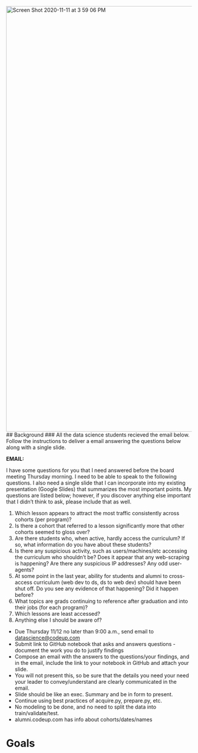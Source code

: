 <img width="1151" alt="Screen Shot 2020-11-11 at 3 59 06 PM" src="https://user-images.githubusercontent.com/62911364/98870336-c95cc200-2438-11eb-8897-35d80e82d53a.png">
## Background
### All the data science students recieved the email below. Follow the instructions to deliver a email answering the questions below along with a single slide.

**EMAIL:**

I have some questions for you that I need answered before the board meeting Thursday morning. I need to be able to speak to the following questions. I also need a single slide that I can incorporate into my existing presentation (Google Slides) that summarizes the most important points. My questions are listed below; however, if you discover anything else important that I didn’t think to ask, please include that as well. 
1. Which lesson appears to attract the most traffic consistently across cohorts (per program)?
2. Is there a cohort that referred to a lesson significantly more that other cohorts seemed to gloss over? 
3. Are there students who, when active, hardly access the curriculum? If so, what information do you have about these students? 
4. Is there any suspicious activity, such as users/machines/etc accessing the curriculum who shouldn’t be? Does it appear that any web-scraping is happening? Are there any suspicious IP addresses? Any odd user-agents? 
5. At some point in the last year, ability for students and alumni to cross-access curriculum (web dev to ds, ds to web dev) should have been shut off. Do you see any evidence of that happening? Did it happen before? 
6. What topics are grads continuing to reference after graduation and into their jobs (for each program)? 
7. Which lessons are least accessed? 
8. Anything else I should be aware of? 

- Due Thursday 11/12 no later than 9:00 a.m., send email to datascience@codeup.com
- Submit link to GitHub notebook that asks and answers questions - document the work you do to justify findings
- Compose an email with the answers to the questions/your findings, and in the email, include the link to your notebook in  GitHub and attach your slide. 
- You will not present this, so be sure that the details you need your need your leader to convey/understand are clearly communicated in the email. 
- Slide should be like an exec. Summary and be in form to present. 
- Continue using best practices of acquire.py, prepare.py, etc. 
- No modeling to be done, and no need to split the data into train/validate/test. 
- alumni.codeup.com has info about cohorts/dates/names

# Goals
